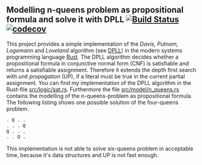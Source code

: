 Modelling n-queens problem as propositional formula and solve it with DPLL [![Build Status](https://travis-ci.org/erohkohl/n-queens-sat.svg?branch=master)](https://travis-ci.org/erohkohl/n-queens-sat) [![codecov](https://codecov.io/gh/erohkohl/n-queens-sat/branch/master/graph/badge.svg)](https://codecov.io/gh/erohkohl/n-queens-sat)
------------
This project provides a simple implementation of the *Davis, Putnam, Logemann* and *Loveland* algorithm 
(see [DPLL](https://en.wikipedia.org/wiki/DPLL_algorithm)) in the modern systems programming language 
[Rust](https://www.rust-lang.org/en-US/). The DPLL algorithm decides whether a propositional 
formula in conjunctive normal form (CNF) is satisfiable and returns a satisfiable assignment. Therefore it extends the 
depth first search with *unit propagation* (UP), if a literal must be true in the current partial assignment. You
can find my implementation of the DPLL algorithm in the Rust-file 
[src/logic/sat.rs](https://github.com/erohkohl/n-queens-sat/blob/master/src/logic/sat.rs). Furthermore the file 
[src/model/n_queens.rs](https://github.com/erohkohl/n-queens-sat/blob/master/src/model/n_queens.rs) 
contains the modelling of the n-queens-problem as propositional formula. The following listing shows one possible
solution of the four-queens problem.

```bash
. Q . . 
. . . Q 
Q . . . 
. . Q . 
```

This implementation is not able to solve six-queens problem in acceptable time, because it's
data structures and UP is not fast enough.